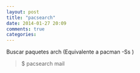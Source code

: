 ```yaml
---
layout: post
title: "pacsearch"
date: 2014-01-27 20:09
comments: true
categories: 
---
```

Buscar paquetes arch (Equivalente a pacman -Ss )

>$ pacsearch mail

